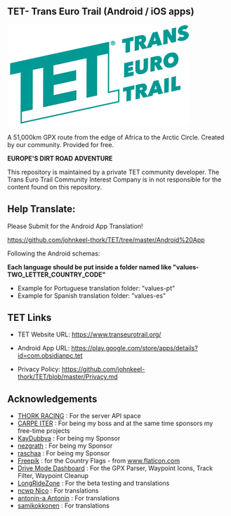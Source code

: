 ## TET- Trans Euro Trail (Android / iOS apps)

![TET LOGO](TETLogo.png)

A 51,000km GPX route from the edge of Africa to the Arctic Circle.
Created by our community.
Provided for free.

**EUROPE'S DIRT ROAD ADVENTURE**

This repository is maintained by a private TET community developer. The Trans Euro Trail Community Interest Company is in not responsible for the content found on this repository.




## Help Translate:

Please Submit for the Android App Translation!

https://github.com/johnkeel-thork/TET/tree/master/Android%20App


Following the Android schemas:

**Each language should be put inside a folder named like "values-TWO_LETTER_COUNTRY_CODE"**

- Example for Portuguese translation folder: "values-pt"
- Example for Spanish translation folder: "values-es"




## TET Links
* TET Website URL:
https://www.transeurotrail.org/


* Android App URL:
https://play.google.com/store/apps/details?id=com.obsidianpc.tet

    
* Privacy Policy:
https://github.com/johnkeel-thork/TET/blob/master/Privacy.md



## Acknowledgements
* [THORK RACING](https://www.thorkracing.com/en/) : For the server API space
* [CARPE ITER](https://github.com/carpeiter) : For being my boss and at the same time sponsors my free-time projects
* [KayDubbya](https://github.com/KayDubbya) : For being my Sponsor
* [nezgrath](https://github.com/nezgrath) : For being my Sponsor
* [raschaa](https://github.com/raschaa) : For being my Sponsor
* [Freepik](https://www.freepik.com) : for the Country Flags - from www.flaticon.com
* [Drive Mode Dashboard](https://www.drivemodedashboard.com) : For the GPX Parser, Waypoint Icons, Track Filter, Waypoint Cleanup
* [LongRideZone](https://www.facebook.com/longridezone) : For the beta testing and translations
* [ncwp Nico](https://github.com/ncwp) : For translations
* [antonin-a Antonin](https://github.com/antonin-a) : For translations
* [samikokkonen](https://github.com/samikokkonen) : For translations
